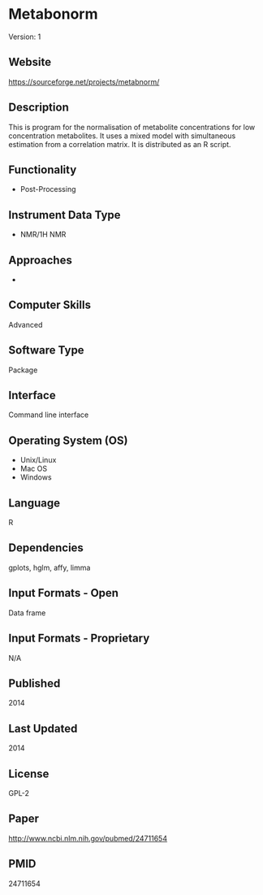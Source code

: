 # Metabonorm
Version: 1

## Website
https://sourceforge.net/projects/metabnorm/

## Description
This is program for the normalisation of metabolite concentrations for low concentration metabolites. It uses a mixed model with simultaneous estimation from a correlation matrix. It is distributed as an R script.

## Functionality
- Post-Processing

## Instrument Data Type
- NMR/1H NMR

## Approaches
-

## Computer Skills
Advanced

## Software Type
Package

## Interface
Command line interface

## Operating System (OS)
- Unix/Linux
- Mac OS
- Windows

## Language
R

## Dependencies
gplots, hglm, affy, limma

## Input Formats - Open
Data frame

## Input Formats - Proprietary
N/A

## Published
2014

## Last Updated
2014

## License
GPL-2

## Paper
http://www.ncbi.nlm.nih.gov/pubmed/24711654

## PMID
24711654
